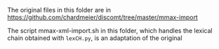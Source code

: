 The original files in this folder are in https://github.com/chardmeier/discomt/tree/master/mmax-import

The script mmax-xml-import.sh in this folder, which handles the lexical chain obtained with ```lexCH.py```, is an adaptation of the original
